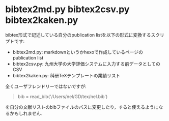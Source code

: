 # bibtex2md.py bibtex2csv.py bibtex2kaken.py

bibtex形式で記述している自分のpublication listを以下の形式に変換するスクリプトです:
* bibtex2md.py: markdownというかhexoで作成しているページのpublication list
* bibtex2csv.py: 九州大学の大学評価システムに入力する前データとしてのCSV
* bibtex2kaken.py: 科研TeXテンプレートの業績リスト

全くユーザフレンドリーではないですが:
> bib = read_bib('/Users/nel/GD/tex/nel.bib')

を自分の文献リストのbibファイルのパスに変更したり，すると使えるようになるかもしれません．
